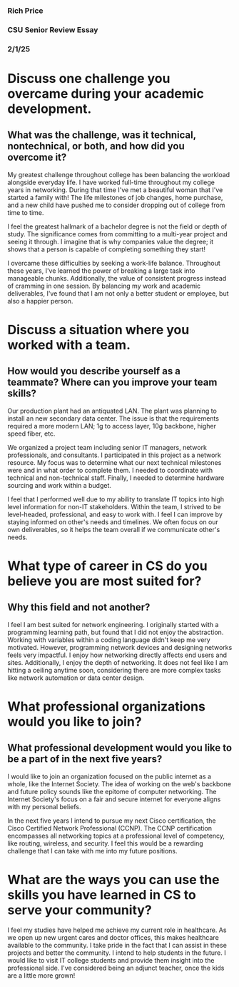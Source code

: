 ### Rich Price
### CSU Senior Review Essay
### 2/1/25

# Discuss one challenge you overcame during your academic development. 
## What was the challenge, was it technical, nontechnical, or both, and how did you overcome it?

My greatest challenge throughout college has been balancing the workload alongside everyday life. I have worked full-time throughout my college years in networking. During that time I've met a beautiful woman that I've started a family with! The life milestones of job changes, home purchase, and a new child have pushed me to consider dropping out of college from time to time.
	
 I feel the greatest hallmark of a bachelor degree is not the field or depth of study. The significance comes from committing to a multi-year project and seeing it through. I imagine that is why companies value the degree; it shows that a person is capable of completing something they start!
	
 I overcame these difficulties by seeking a work-life balance. Throughout these years, I've learned the power of breaking a large task into manageable chunks. Additionally, the value of consistent progress instead of cramming in one session. By balancing my work and academic deliverables, I've found that I am not only a better student or employee, but also a happier person.

# Discuss a situation where you worked with a team. 
## How would you describe yourself as a teammate? Where can you improve your team skills? 

Our production plant had an antiquated LAN. The plant was planning to install an new secondary data center. The issue is that the requirements required a more modern LAN; 1g to access layer, 10g backbone, higher speed fiber, etc.

We organized a project team including senior IT managers, network professionals, and consultants. I participated in this project as a network resource. My focus was to determine what our next technical milestones were and in what order to complete them. I needed to coordinate with technical and non-technical staff. Finally, I needed to determine hardware sourcing and work within a budget.

I feel that I performed well due to my ability to translate IT topics into high level information for non-IT stakeholders. Within the team, I strived to be level-headed, professional, and easy to work with. I feel I can improve by staying informed on other's needs and timelines. We often focus on our own deliverables, so it helps the team overall if we communicate other's needs. 

# What type of career in CS do you believe you are most suited for? 
## Why this field and not another? 

I feel I am best suited for network engineering. I originally started with a programming learning path, but found that I did not enjoy the abstraction. 
Working with variables within a coding language didn't keep me very motivated. However, programming network devices and designing networks feels very impactful. I enjoy how networking directly affects end users and sites. Additionally, I enjoy the depth of networking. It does not feel like I am hitting a ceiling anytime soon, considering there are more complex tasks like network automation or data center design.

# What professional organizations would you like to join? 
## What professional development would you like to be a part of in the next five years? 

I would like to join an organization focused on the public internet as a whole, like the Internet Society. The idea of working on the web's backbone and future policy sounds like the epitome of computer networking. The Internet Society's focus on a fair and secure internet for everyone aligns with my personal beliefs.

In the next five years I intend to pursue my next Cisco certification, the Cisco Certified Network Professional (CCNP). The CCNP certification encompasses all networking topics at a professional level of competency, like routing, wireless, and security. I feel this would be a rewarding challenge that I can take with me into my future positions.

# What are the ways you can use the skills you have learned in CS to serve your community? 

I feel my studies have helped me achieve my current role in healthcare. As we open up new urgent cares and doctor offices, this makes healthcare available to the community. I take pride in the fact that I can assist in these projects and better the community.
I intend to help students in the future. I would like to visit IT college students and provide them insight into the professional side. I've considered being an adjunct teacher, once the kids are a little more grown!
